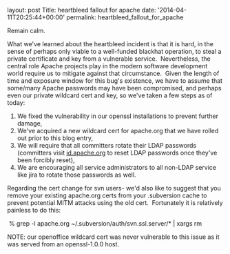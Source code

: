 
layout: post
Title: heartbleed fallout for apache
date: '2014-04-11T20:25:44+00:00'
permalink: heartbleed_fallout_for_apache

<p>Remain calm.</p> 
  <p>What we've learned about the heartbleed incident is that it is hard, in the sense of perhaps only viable to a well-funded blackhat operation, to steal a private certificate and key from a vulnerable service. &nbsp;Nevertheless, the central role Apache projects play in the modern software development world require us to mitigate against that circumstance. &nbsp;Given the length of time and exposure window for this bug's existence, we have to assume that some/many Apache passwords may have been compromised, and perhaps even our private wildcard cert and key, so we've taken a few steps as of today:</p> 
  <p> </p> 
  <ol> 
    <li>We fixed the vulnerability in our openssl installations to prevent further damage,</li> 
    <li>We've acquired a new wildcard cert for apache.org that we have rolled out prior to this blog entry,</li> 
    <li>We will require that all committers rotate their LDAP passwords (committers visit <a href="https://id.apache.org/reset/enter">id.apache.org</a> to reset LDAP passwords once they've been forcibly reset),</li> 
    <li>We are encouraging all service administrators to all non-LDAP service like jira to rotate those passwords as well.</li> 
  </ol> 
  <div> 
    <p>Regarding the cert change for svn users- we'd also like to suggest that you remove your existing apache.org certs from your .subversion cache to prevent potential MITM attacks using the old cert. &nbsp;Fortunately it is relatively painless to do this:</p> 
    <p>&nbsp;% grep -l apache.org ~/.subversion/auth/svn.ssl.server/* | xargs rm</p> 
    <p> </p> 
    <p>NOTE: our openoffice wildcard cert was never vulnerable to this issue as it was served from an openssl-1.0.0 host.&nbsp;</p> 
    <p> </p> 
  </div> 
  <p> </p>
